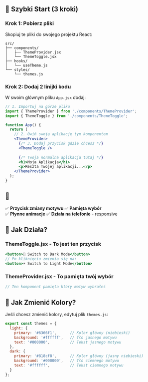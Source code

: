 
## 🚀 Szybki Start (3 kroki)

### Krok 1: Pobierz pliki
Skopiuj te pliki do swojego projektu React:
```
src/
├── components/
│   ├── ThemeProvider.jsx
│   └── ThemeToggle.jsx
├── hooks/
│   └── useTheme.js
└── styles/
    └── themes.js
```

### Krok 2: Dodaj 2 linijki kodu
W swoim głównym pliku `App.jsx` dodaj:

```jsx
// 1. Importuj na górze pliku
import { ThemeProvider } from './components/ThemeProvider';
import { ThemeToggle } from './components/ThemeToggle';

function App() {
  return (
    // 2. Owiń swoją aplikację tym komponentem
    <ThemeProvider>
      {/* 3. Dodaj przycisk gdzie chcesz */}
      <ThemeToggle />
      
      {/* Twoja normalna aplikacja tutaj */}
      <h1>Moja Aplikacja</h1>
      <p>Reszta Twojej aplikacji...</p>
    </ThemeProvider>
  );
}
```

## 🎯 

✅ **Przycisk zmiany motywu** 
✅ **Pamięta wybór**  
✅ **Płynne animacje** 
✅ **Działa na telefonie** - responsive   

## 🎨 Jak Działa?

### ThemeToggle.jsx - To jest ten przycisk
```jsx
<button>🌙 Switch to Dark Mode</button>
// Po kliknięciu zmienia się na:
<button>☀️ Switch to Light Mode</button>
```

### ThemeProvider.jsx - To pamięta twój wybór
```jsx
// Ten komponent pamięta który motyw wybrałeś
```

## 🔧 Jak Zmienić Kolory?

Jeśli chcesz zmienić kolory, edytuj plik `themes.js`:

```javascript
export const themes = {
  light: {
    primary: '#6366f1',      // Kolor główny (niebieski)
    background: '#ffffff',   // Tło jasnego motywu
    text: '#000000',         // Tekst jasnego motywu
  },
  dark: {
    primary: '#818cf8',      // Kolor główny (jasny niebieski)
    background: '#000000',   // Tło ciemnego motywu  
    text: '#ffffff',         // Tekst ciemnego motywu
  }
};
```

